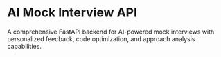 # AI Mock Interview API

A comprehensive FastAPI backend for AI-powered mock interviews with personalized feedback, code optimization, and approach analysis capabilities.

